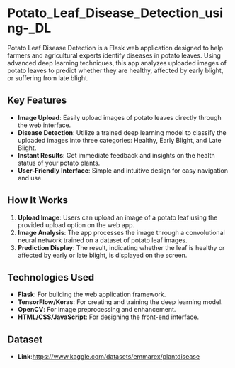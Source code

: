 # Potato_Leaf_Disease_Detection_using-_DL
Potato Leaf Disease Detection is a Flask web application designed to help farmers and agricultural experts identify diseases in potato leaves. Using advanced deep learning techniques, this app analyzes uploaded images of potato leaves to predict whether they are healthy, affected by early blight, or suffering from late blight.

## Key Features

- **Image Upload**: Easily upload images of potato leaves directly through the web interface.
- **Disease Detection**: Utilize a trained deep learning model to classify the uploaded images into three categories: Healthy, Early Blight, and Late Blight.
- **Instant Results**: Get immediate feedback and insights on the health status of your potato plants.
- **User-Friendly Interface**: Simple and intuitive design for easy navigation and use.

## How It Works

1. **Upload Image**: Users can upload an image of a potato leaf using the provided upload option on the web app.
2. **Image Analysis**: The app processes the image through a convolutional neural network trained on a dataset of potato leaf images.
3. **Prediction Display**: The result, indicating whether the leaf is healthy or affected by early or late blight, is displayed on the screen.

## Technologies Used

- **Flask**: For building the web application framework.
- **TensorFlow/Keras**: For creating and training the deep learning model.
- **OpenCV**: For image preprocessing and enhancement.
- **HTML/CSS/JavaScript**: For designing the front-end interface.

## Dataset
  - **Link**:https://www.kaggle.com/datasets/emmarex/plantdisease
